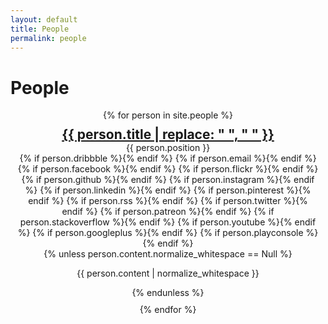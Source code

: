 ```yaml
---
layout: default
title: People
permalink: people
---
```

<h1>People</h1>

<div style="display:flex; flex-wrap:wrap; justify-content: space-evenly; align-items: center; flex-basis:content">
  {% for person in site.people %}
    <div style="text-align:center; margin: 10px">
      <!--{% unless person.photo.normalize_whitespace == "" %}<img width="200px" src="{{ person.photo | normalize_whitespace }}"/>{% endunless %}-->
      <h2 style="margin: 0;"><a href="{{ person.url }}">{{ person.title | replace: " ", "&nbsp;" }}</a></h2>
      <p class="post_date" style="margin: 0;">{{ person.position }}</p>
      <div style="text-align: center;">
      {% if person.dribbble %}<a href="https://dribbble.com/{{ person.dribbble }}"><i class="svg-icon dribbble"></i></a>{% endif %}
      {% if person.email %}<a href="mailto:{{ person.email }}"><i class="svg-icon email"></i></a>{% endif %}
      {% if person.facebook %}<a href="https://www.facebook.com/{{ person.facebook }}"><i class="svg-icon facebook"></i></a>{% endif %}
      {% if person.flickr %}<a href="https://www.flickr.com/{{ person.flickr }}"><i class="svg-icon flickr"></i></a>{% endif %}
      {% if person.github %}<a href="https://github.com/{{ person.github }}"><i class="svg-icon github"></i></a>{% endif %}
      {% if person.instagram %}<a href="https://instagram.com/{{ person.instagram }}/"><i class="svg-icon instagram"></i></a>{% endif %}
      {% if person.linkedin %}<a href="https://www.linkedin.com/in/{{ person.linkedin }}"><i class="svg-icon linkedin"></i></a>{% endif %}
      {% if person.pinterest %}<a href="https://www.pinterest.com/{{ person.pinterest }}"><i class="svg-icon pinterest"></i></a>{% endif %}
      {% if person.rss %}<a href="{{ person.rss }}"><i class="svg-icon rss"></i></a>{% endif %}
      {% if person.twitter %}<a href="https://www.twitter.com/{{ person.twitter }}"><i class="svg-icon twitter"></i></a>{% endif %}
      {% if person.patreon %}<a href="https://www.patreon.com/{{ person.patreon }}"><i class="svg-icon patreon"></i></a>{% endif %}
      {% if person.stackoverflow %}<a href="http://stackoverflow.com/{{ person.stackoverflow }}"><i class="svg-icon stackoverflow"></i></a>{% endif %}
      {% if person.youtube %}<a href="https://youtube.com/{{ person.youtube }}"><i class="svg-icon youtube"></i></a>{% endif %}
      {% if person.googleplus %}<a href="https://plus.google.com/{{ person.googleplus }}"><i class="svg-icon googleplus"></i></a>{% endif %}
      {% if person.playconsole %}<a href="https://play.google.com/store/apps/dev?id={{ person.playconsole }}"><i class="svg-icon playconsole"></i></a>{% endif %}
      </div>
      {% unless person.content.normalize_whitespace == Null %}<p>{{ person.content | normalize_whitespace }}</p>{% endunless %}
    </div>
  {% endfor %}
</div>
